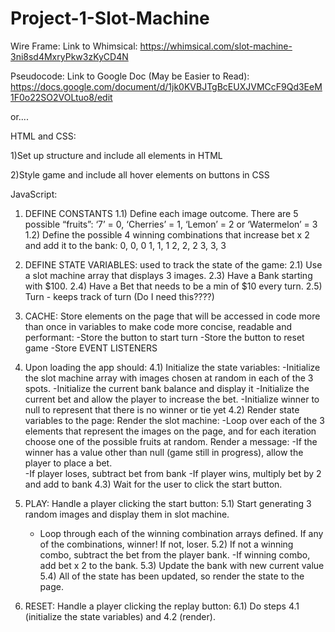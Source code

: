 # Project-1-Slot-Machine

Wire Frame: 
Link to Whimsical: https://whimsical.com/slot-machine-3ni8sd4MxryPkw3zKyCD4N 

Pseudocode:
Link to Google Doc (May be Easier to Read): 
https://docs.google.com/document/d/1jk0KVBJTgBcEUXJVMCcF9Qd3EeM1F0o22SO2VOLtuo8/edit

or....

HTML and CSS:

1)Set up structure and include all elements in HTML

2)Style game and include all hover elements on buttons in CSS

JavaScript:

1) DEFINE CONSTANTS
  1.1) Define each image outcome. There are 5 possible “fruits”: ‘7’ = 0, ‘Cherries’ = 1, ‘Lemon’ = 2 or ‘Watermelon’ = 3
  1.2) Define the possible 4 winning combinations that increase bet x 2 and add it to the bank:
0, 0, 0
1, 1, 1
2, 2, 2
3, 3, 3

2) DEFINE STATE VARIABLES: used to track the state of the game:
  2.1) Use a slot machine array that displays 3 images.
  2.3) Have a Bank starting with $100. 
  2.4) Have a Bet that needs to be a min of $10 every turn.
  2.5) Turn - keeps track of turn (Do I need this????)
	

3) CACHE: Store elements on the page that will be accessed in code more than once in variables to make code more concise, readable and performant:
  -Store the button to start turn
  -Store the button to reset game
  -Store EVENT LISTENERS


4) Upon loading the app should:
  4.1) Initialize the state variables:
    	-Initialize the slot machine array with images chosen at random in each of the 3 spots.
    	-Initialize the current bank balance and display it
	    -Initialize the current bet and allow the player to increase the bet.
            -Initialize winner to null to represent that there is no winner or tie yet
  4.2) Render state variables to the page:
Render the slot machine: 
-Loop over each of the 3 elements that represent the images on the page, and for each iteration choose one of the possible fruits at random.
Render a message:
  -If the winner has a value other than null (game still in progress), allow the player to place a bet.     
  -If player loses, subtract bet from bank
  -If player wins, multiply bet by 2 and add to bank
  4.3) Wait for the user to click the start button.


5) PLAY: Handle a player clicking the start button:
  5.1) Start generating 3 random images and display them in slot machine.
    - Loop through each of the winning combination arrays defined. If any of the combinations, winner! If not, loser.
  5.2) If not a winning combo, subtract the bet from the player bank.
	  -If winning combo, add bet x 2 to the bank.
  5.3) Update the bank with new current value
  5.4) All of the state has been updated, so render the state to the page.
		

6) RESET: Handle a player clicking the replay button:
  6.1) Do steps 4.1 (initialize the state variables) and 4.2 (render).
